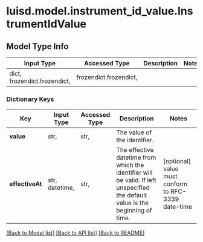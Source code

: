 # luisd.model.instrument_id_value.InstrumentIdValue

## Model Type Info
Input Type | Accessed Type | Description | Notes
------------ | ------------- | ------------- | -------------
dict, frozendict.frozendict,  | frozendict.frozendict,  |  | 

### Dictionary Keys
Key | Input Type | Accessed Type | Description | Notes
------------ | ------------- | ------------- | ------------- | -------------
**value** | str,  | str,  | The value of the identifier. | 
**effectiveAt** | str, datetime,  | str,  | The effective datetime from which the identifier will be valid. If left unspecified the default value is the beginning of time. | [optional] value must conform to RFC-3339 date-time

[[Back to Model list]](../../README.md#documentation-for-models) [[Back to API list]](../../README.md#documentation-for-api-endpoints) [[Back to README]](../../README.md)

